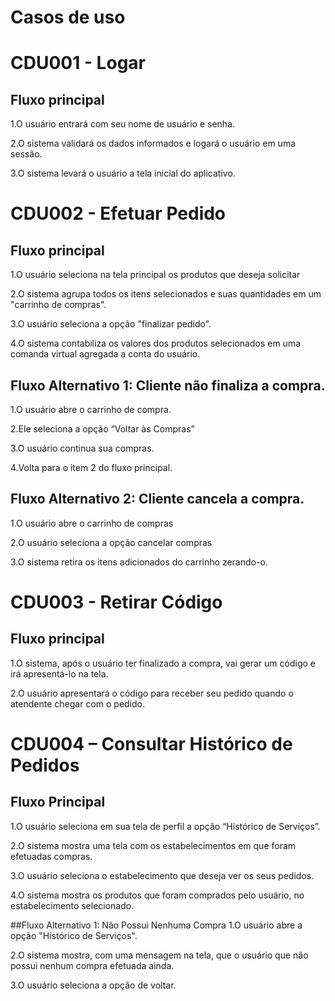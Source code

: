 # Casos de uso

# CDU001 - Logar

## Fluxo principal
1.O usuário entrará com seu nome de usuário e senha.

2.O sistema validará os dados informados e logará o usuário em uma sessão.

3.O sistema levará o usuário a tela inicial do aplicativo.

# CDU002 - Efetuar Pedido

## Fluxo principal
1.O usuário seleciona na tela principal os produtos que deseja solicitar

2.O sistema agrupa todos os itens selecionados e suas quantidades em um "carrinho de compras".

3.O usuário seleciona a opção "finalizar pedido".

4.O sistema contabiliza os valores dos produtos selecionados em uma comanda virtual agregada a conta do usuário.

  ## Fluxo Alternativo 1: Cliente não finaliza a compra.
  1.O usuário abre o carrinho de compra.
   
  2.Ele seleciona a opção “Voltar às Compras”
  
  3.O usuário continua sua compras.
  
  4.Volta para o item 2 do fluxo principal.
  
  ## Fluxo Alternativo 2: Cliente cancela a compra.
  1.O usuário abre o carrinho de compras
  
  2.O usuário seleciona a opção cancelar compras
  
  3.O sistema retira os itens adicionados do carrinho zerando-o.

  

# CDU003 - Retirar Código

## Fluxo principal
1.O sistema, após o usuário ter finalizado a compra, vai gerar um código e irá apresentá-lo na tela.

2.O usuário apresentará o código para receber seu pedido quando o atendente chegar com o pedido.



# CDU004 – Consultar Histórico de Pedidos

## Fluxo Principal
1.O usuário seleciona em sua tela de perfil a opção “Histórico de Serviços”.

2.O sistema mostra uma tela com os estabelecimentos em que foram efetuadas compras.

3.O usuário seleciona o estabelecimento que deseja ver os seus pedidos.

4.O sistema mostra os produtos que foram comprados pelo usuário, no estabelecimento selecionado. 

  ##Fluxo Alternativo 1: Não Possui Nenhuma Compra
  1.O usuário abre a opção "Histórico de Serviços".
  
  2.O sistema mostra, com uma mensagem na tela, que o usuário que não possui nenhum compra efetuada ainda.
  
  3.O usuário seleciona a opção de voltar.
